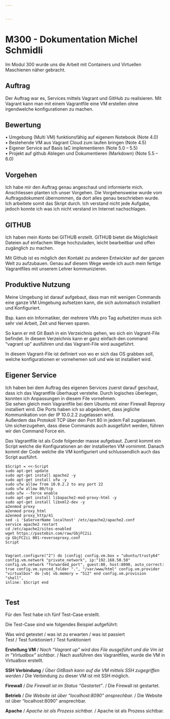```yaml
---


---
```


<h1 id="m300---dokumentation-michel-schmidli">M300 - Dokumentation Michel Schmidli</h1>
<p>Im Modul 300 wurde uns die Arbeit mit Containers und Virtuellen Maschienen näher gebracht.</p>
<h2 id="auftrag">Auftrag</h2>
<p>Der Auftrag war es, Services mittels Vagrant und GitHub zu realisieren. Mit Vagrant kann man mit einem Vagrantfile eine VM erstellen ohne irgendwelche konfigurationen zu machen.</p>
<h2 id="bewertung">Bewertung</h2>
<p>• Umgebung (Multi VM) funktionsfähig auf eigenem Notebook (Note 4.0)<br>
• Bestehende VM aus Vagrant Cloud zum laufen bringen (Note 4.5)<br>
• Eigener Service auf Basis IaC implementieren (Note 5.0 – 5.5)<br>
• Projekt auf github Ablegen und Dokumentieren (Markdown) (Note 5.5 – 6.0)</p>
<h2 id="vorgehen">Vorgehen</h2>
<p>Ich habe mir den Auftrag genau angeschaut und informierte mich. Anschliessen planten ich unser Vorgehen. Die Vorgehensweise wurde vom Auftragsdokument übernommen, da dort alles genau beschrieben wurde. Ich arbeitete somit das Skript durch. Ich verstand nicht jede Aufgabe, jedoch konnte ich was ich nicht verstand im Internet nachschlagen.</p>
<h2 id="github">GITHUB</h2>
<p>Ich haben mein Konto bei GITHUB erstellt. GITHUB bietet die Möglichkeit Dateien auf einfachem Wege hochzuladen, leicht bearbeitbar und offen zugänglich zu machen.</p>
<p>Mit Github ist es möglich den Kontakt zu anderen Entwickler auf der ganzen Welt zu aufzubauen. Genau auf diesem Wege werde ich auch mein fertige Vagrantfiles mit unserem Lehrer kommunizieren.</p>
<h2 id="produktive-nutzung">Produktive Nutzung</h2>
<p>Meine Umgebung ist darauf aufgebaut, dass man mit wenigen Commands eine ganze VM Umgebung aufsetzen kann, die sich automatisch installiert und Konfiguriert.</p>
<p>Bsp. kann ein Informatiker, der mehrere VMs pro Tag aufsetzten muss sich sehr viel Arbeit, Zeit und Nerven sparen.</p>
<p>So kann er mit Git Bash in ein Verzeichnis gehen, wo sich ein Vagrant-File befindet. In diesem Verzeichnis kann er ganz einfach den command “vagrant up” ausführen und das Vagrant-File wird ausgeführt.</p>
<p>In diesem Vagrant-File ist definiert von wo er sich das OS grabben soll, welche konfigurationen er vornehemen soll und wie ist installiert wird.</p>
<h2 id="eigener-service">Eigener Service</h2>
<p>Ich haben bei dem Auftrag des eigenen Services zuerst darauf geschaut, dass ich das Vagrantfile überhaupt verstehe. Durch logisches überlegen, konnten ich Anpassungen in diesem File vornehmen.<br>
Sie sehen gleich mein Vagrantfile bei dem Ubuntu mit einer Firewall Reproxy installiert wird. Die Ports haben ich so abgeändert, dass jegliche Kommunikation von der IP 10.0.2.2 zugelassen wird.<br>
Außerdem das Protokoll TCP über den Port 80 in jedem Fall zugelassen.<br>
Um sicherzugehen, dass diese Commands auch ausgeführt werden, führen wir den Command Force ein.</p>
<p>Das Vagrantfile ist als Code folgender masse aufgebaut. Zuerst kommt ein Script welche die Konfigurationen an der installierten VM vornimmt. Danach kommt der Code welche die VM konfiguriert und schlussendlich auch das Script ausführt.</p>
<pre><code>$Script = &lt;&lt;-Script
sudo apt-get update
sudo apt-get install apache2 -y
sudo apt-get install ufw -y
sudo ufw allow from 10.0.2.2 to any port 22
sudo ufw allow 80/tcp
sudo ufw --force enable
sudo apt-get install libapache2-mod-proxy-html -y
sudo apt-get install libxml2-dev -y
a2enmod proxy
a2enmod proxy_html
a2enmod proxy_http/41
sed -i '$aServerName localhost' /etc/apache2/apache2.conf
service apache2 restart
cd /etc/apache2/sites-enabled
wget https://pastebin.com/raw/GbjFC2ii
cp GbjFC2ii 001-reverseproxy.conf
Script

Vagrant.configure("2") do |config|
  config.vm.box = "ubuntu/trusty64" 
  config.vm.network "private_network", ip:"192.168.50.50"
  config.vm.network "forwarded_port", guest:80, host:8090, auto_correct: true
  config.vm.synced_folder ".", "/var/www/html"
  config.vm.provider "virtualbox" do |vb| 
    vb.memory = "512"
  end
  config.vm.provision "shell", inline: $Script
end
</code></pre>
<h2 id="test">Test</h2>
<p>Für den Test habe ich fünf Test-Case erstellt.</p>
<p>Die Test-Case sind wie folgendes Beispiel aufgeführt:</p>
<p>Was wird getestet / was ist zu erwarten / was ist passiert<br>
Test / Test funktioniert / Test funktioniert</p>
<p><strong>Erstellung VM</strong> / <em>Nach “Vagrant up” wird das File ausgeführt und die Vm ist in “Virtualbox” sichtbar</em>. / Nach ausführen des Vagrantfiles, wurde die VM in Virtualbox erstellt.<br>
<img src="https://perrone.myqnapcloud.com:450/share.cgi/V_Schmidli.PNG?ssid=02YbC2K&amp;fid=02YbC2K&amp;path=%2F&amp;filename=V_Schmidli.PNG&amp;openfolder=normal&amp;ep=" alt=""></p>
<p><strong>SSH Verbindung</strong> / <em>Über GitBash kann auf die VM mittels SSH zugegriffen werden</em> / Die Verbindung zu dieser VM ist mit SSH möglich.<br>
<img src="https://perrone.myqnapcloud.com:450/share.cgi/SSH_Schmidli.PNG?ssid=02YbC2K&amp;fid=02YbC2K&amp;path=%2F&amp;filename=SSH_Schmidli.PNG&amp;openfolder=normal&amp;ep=" alt=""></p>
<p><strong>Firewall</strong> / <em>Die Firewall ist im Status “Gestartet”</em>. / Die Firewall ist gestartet.<br>
<img src="https://perrone.myqnapcloud.com:450/share.cgi/Firewall_Schmidli.PNG?ssid=02YbC2K&amp;fid=02YbC2K&amp;path=%2F&amp;filename=Firewall_Schmidli.PNG&amp;openfolder=normal&amp;ep=" alt=""></p>
<p><strong>Betrieb</strong> / <em>Die Website ist über “localhost:8090” ansprechbar.</em> / Die Website ist über “localhost:8090” ansprechbar.<br>
<img src="https://perrone.myqnapcloud.com:450/share.cgi/apache_Schmidli.PNG?ssid=02YbC2K&amp;fid=02YbC2K&amp;path=%2F&amp;filename=apache_Schmidli.PNG&amp;openfolder=normal&amp;ep=" alt=""></p>
<p><strong>Apache</strong> / <em>Apache ist als Prozess sichtbar.</em> / Apache ist als Prozess sichtbar.<br>
<img src="https://perrone.myqnapcloud.com:450/share.cgi/Unbenann.PNG?ssid=02YbC2K&amp;fid=02YbC2K&amp;path=%2F&amp;filename=Unbenann.PNG&amp;openfolder=normal&amp;ep=" alt=""></p>

